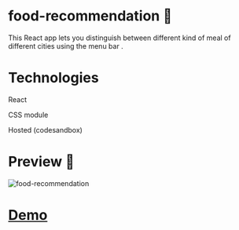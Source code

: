 # food-recommendation  🍰
This React app lets you distinguish between different kind of meal of different cities using the menu bar .

# Technologies
React

CSS module

Hosted (codesandbox)

# Preview 🍪
![food-recommendation](https://user-images.githubusercontent.com/50478681/174851946-27c44d2a-ddd4-49d7-bc3a-167edd29f5bd.png)

# [Demo](https://8doqkg.csb.app/)
